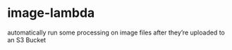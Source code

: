 # image-lambda
automatically run some processing on image files after they’re uploaded to an S3 Bucket
